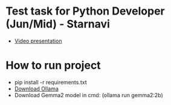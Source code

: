 # Test task for Python Developer (Jun/Mid) - Starnavi
- [Video presentation](youtube.com)

# How to run project
- pip install -r requirements.txt
- [Download Ollama](https://ollama.com/download)
- Download Gemma2 model in cmd: (ollama run gemma2:2b)
